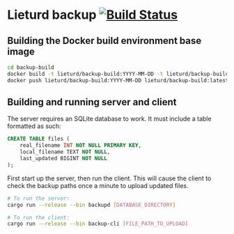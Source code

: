 # Lieturd backup [![Build Status](https://travis-ci.org/Lieturd/backup.svg?branch=master)](https://travis-ci.org/Lieturd/backup)

## Building the Docker build environment base image

```bash
cd backup-build
docker build -t lieturd/backup-build:YYYY-MM-DD -t lieturd/backup-build:latest .
docker push lieturd/backup-build:YYYY-MM-DD lieturd/backup-build:latest
```

## Building and running server and client

The server requires an SQLite database to work. It must include a table
formatted as such:

```sql
CREATE TABLE files (
    real_filename INT NOT NULL PRIMARY KEY,
    local_filename TEXT NOT NULL,
    last_updated BIGINT NOT NULL
);
```

First start up the server, then run the client. This will cause the client to
check the backup paths once a minute to upload updated files.

```bash
# To run the server:
cargo run --release --bin backupd [DATABASE_DIRECTORY]

# To run the client:
cargo run --release --bin backup-cli [FILE_PATH_TO_UPLOAD]
```

